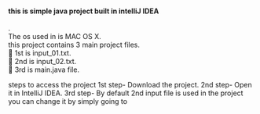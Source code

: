 <h4>this is simple java project built in intelliJ IDEA</h4> .<br>
The os used in is MAC OS X.<br>
this project contains 3 main project files.<br>
🥇 1st is input_01.txt.<br>
🥈 2nd is input_02.txt.<br>
🥉 3rd is main.java file.<br>

steps to access the project
1st step-  Download the project.
2nd step-  Open it in IntelliJ IDEA.
3rd step-  By default 2nd input file is used in the project you can change it by simply going to 
